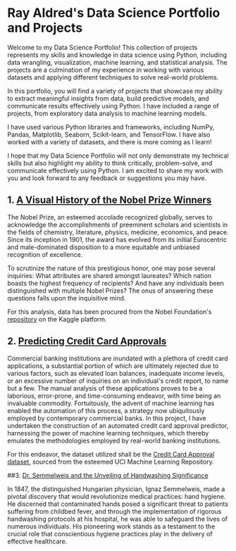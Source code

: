 # Ray Aldred's Data Science Portfolio and Projects

Welcome to my Data Science Portfolio! This collection of projects represents my skills and knowledge in data science using Python, including data wrangling, visualization, machine learning, and statistical analysis. The projects are a culmination of my experience in working with various datasets and applying different techniques to solve real-world problems.

In this portfolio, you will find a variety of projects that showcase my ability to extract meaningful insights from data, build predictive models, and communicate results effectively using Python. I have included a range of projects, from exploratory data analysis to machine learning models.

I have used various Python libraries and frameworks, including NumPy, Pandas, Matplotlib, Seaborn, Scikit-learn, and TensorFlow. I have also worked with a variety of datasets, and there is more coming as I learn!

I hope that my Data Science Portfolio will not only demonstrate my technical skills but also highlight my ability to think critically, problem-solve, and communicate effectively using Python. I am excited to share my work with you and look forward to any feedback or suggestions you may have.

## 1. [A Visual History of the Nobel Prize Winners](https://github.com/Ray-Aldred/A-Visual-History-of-Nobel-Prize-Winners/blob/main/A-Visual-History-of-Nobel-Prize-Winners_notebook.ipynb)

The Nobel Prize, an esteemed accolade recognized globally, serves to acknowledge the accomplishments of preeminent scholars and scientists in the fields of chemistry, literature, physics, medicine, economics, and peace. Since its inception in 1901, the award has evolved from its initial Eurocentric and male-dominated disposition to a more equitable and unbiased recognition of excellence.

To scrutinize the nature of this prestigious honor, one may pose several inquiries: What attributes are shared amongst laureates? Which nation boasts the highest frequency of recipients? And have any individuals been distinguished with multiple Nobel Prizes? The onus of answering these questions falls upon the inquisitive mind.

For this analysis, data has been procured from the Nobel Foundation's [repository](https://www.kaggle.com/datasets/nobelfoundation/nobel-laureates) on the Kaggle platform.


## 2. [Predicting Credit Card Approvals](https://github.com/Ray-Aldred/Predicting-Credit-Card-Approvals/blob/main/Predicting-Credit-Card-Approvals_notebook.ipynb)

Commercial banking institutions are inundated with a plethora of credit card applications, a substantial portion of which are ultimately rejected due to various factors, such as elevated loan balances, inadequate income levels, or an excessive number of inquiries on an individual's credit report, to name but a few. The manual analysis of these applications proves to be a laborious, error-prone, and time-consuming endeavor, with time being an invaluable commodity. Fortuitously, the advent of machine learning has enabled the automation of this process, a strategy now ubiquitously employed by contemporary commercial banks. In this project, I have undertaken the construction of an automated credit card approval predictor, harnessing the power of machine learning techniques, which thereby emulates the methodologies employed by real-world banking institutions.

For this endeavor, the dataset utilized shall be the [Credit Card Approval dataset](http://archive.ics.uci.edu/ml/datasets/credit+approval), sourced from the esteemed UCI Machine Learning Repository.

##3. [Dr. Semmelweis and the Unveiling of Handwashing Significance](https://github.com/Ray-Aldred/Dr.-Semmelweis-and-the-Unveiling-of-Handwashing-Significance/blob/main/Dr.-Semmelweis-and-the-Unveiling-of-Handwashing-Significance_notebook.ipynb)

In 1847, the distinguished Hungarian physician, Ignaz Semmelweis, made a pivotal discovery that would revolutionize medical practices: hand hygiene. He discerned that contaminated hands posed a significant threat to patients suffering from childbed fever, and through the implementation of rigorous handwashing protocols at his hospital, he was able to safeguard the lives of numerous individuals. His pioneering work stands as a testament to the crucial role that conscientious hygiene practices play in the delivery of effective healthcare.
